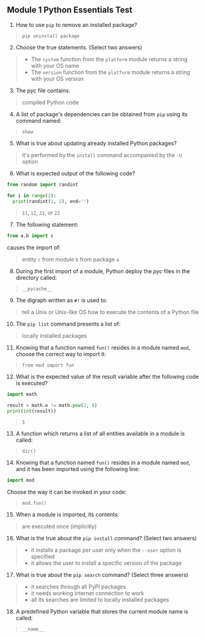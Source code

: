 ## Module 1 Python Essentials Test

1. How to use `pip` to remove an installed package?
> `pip uninstall package`

2. Choose the true statements. (Select two answers)
> - The `system` function from the `platform` module returns a string with your OS name
> - The `version` function from the `platform` module returns a string with your OS version

3. The *pyc* file contains:
> compiled Python code

4. A list of package's dependencies can be obtained from `pip` using its command named:
> `show`

5. What is true about updating already installed Python packages?
> it's performed by the `install` command accompanied by the `-U` option

6. What is expected output of the following code?
```python
from random import randint

for i in range(2):
  print(randint(1, 2), end='')
```
> `11`, `12`, `21`, or `22`

7. The following statement:
```python
from a.b import c
```
causes the import of:
> entity `c` from module `b` from package `a`

8. During the first import of a module, Python deploy the *pyc* files in the directory called:
> `__pycache__`

9. The digraph written as `#!` is used to:
> tell a Unix or Unix-like OS how to execute the contents of a Python file

10. The `pip list` command presents a list of:
> locally installed packages

11. Knowing that a function named `fun()` resides in a module named `mod`, choose the correct way to import it:
> `from mod import fun`

12. What is the expected value of the result variable after the following code is executed?
```python
import math

result = math.e != math.pow(2, 4)
print(int(result))
```
> `1`

13. A function which returns a list of all entities available in a module is called:
> `dir()`

14. Knowing that a function named `fun()` resides in a module named `mod`, and it has been imported using the following line:
```python
import mod
```
Choose the way it can be invoked in your code:
> `mod.fun()`

15. When a module is imported, its contents:
> are executed once (implicitly)

16. What is the true about the `pip install` command? (Select two answers)
> - it installs a package per user only when the `--user` option is specified
> - it allows the user to install a specific version of the package

17. What is true about the `pip search` command? (Select three answers)
> - it searches through all PyPI packages
> - it needs working Internet connection to work
> - all its searches are limited to locally installed packages

18. A predefined Python variable that stores the current module name is called:
> `__name__`
